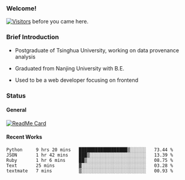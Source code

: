 ### Welcome!

[![Visitors](https://visitor-badge.laobi.icu/badge?page_id=HermitSun.HermitSun)]() before you came here.

### Brief Introduction

- Postgraduate of Tsinghua University, working on data provenance analysis

- Graduated from Nanjing University with B.E.

- Used to be a web developer focusing on frontend

### Status

#### General

[![ReadMe Card](https://github-readme-stats.hermitsun.vercel.app/api?username=HermitSun&count_private=true&show_icons=true)]()

#### Recent Works

<!--START_SECTION:waka-->
```text
Python     9 hrs 20 mins   ██████████████████▒░░░░░░   73.44 % 
JSON       1 hr 42 mins    ███▒░░░░░░░░░░░░░░░░░░░░░   13.39 % 
Ruby       1 hr 6 mins     ██▒░░░░░░░░░░░░░░░░░░░░░░   08.75 % 
Text       25 mins         ▓░░░░░░░░░░░░░░░░░░░░░░░░   03.28 % 
textmate   7 mins          ▒░░░░░░░░░░░░░░░░░░░░░░░░   00.93 % 
```
<!--END_SECTION:waka-->
